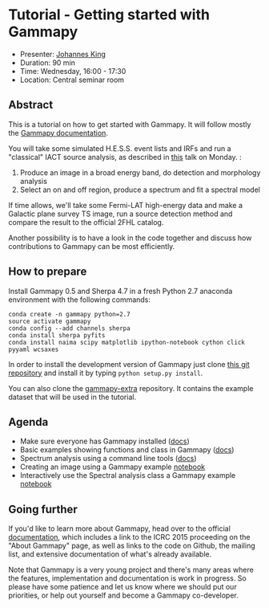 # Tutorial - Getting started with Gammapy

* Presenter: [Johannes King](https://github.com/kingj90)
* Duration: 90 min
* Time: Wednesday, 16:00 - 17:30
* Location: Central seminar room

## Abstract

This is a tutorial on how to get started with Gammapy. It will follow mostly the [Gammapy documentation](https://gammapy.readthedocs.org/en/latest/).

You will take some simulated H.E.S.S. event lists and IRFs and run
a "classical" IACT source analysis, as described in [this](https://github.com/gammapy/2015-MPIK-Workshop/blob/gh-pages/talks/analysis-classical/README.md) talk on Monday.
:

1. Produce an image in a broad energy band, do detection and morphology analysis
2. Select an on and off region, produce a spectrum and fit a spectral model

If time allows, we'll take some Fermi-LAT high-energy data and make
a Galactic plane survey TS image, run a source detection method and
compare the result to the official 2FHL catalog.

Another possibility is to have a look in the code together and discuss how
contributions to Gammapy can be most efficiently.

## How to prepare

Install Gammapy 0.5 and Sherpa 4.7 in a fresh Python 2.7 anaconda environment with the following commands:

```
conda create -n gammapy python=2.7
source activate gammapy
conda config --add channels sherpa
conda install sherpa pyfits
conda install naima scipy matplotlib ipython-notebook cython click pyyaml wcsaxes
```

In order to
install the development version of Gammapy just clone [this git
repository](https://github.com/gammapy/gammapy) and install it by typing ``python
setup.py install``.

You can also clone the [gammapy-extra](https://github.com/gammapy/gammapy-extra) repository. It contains the example dataset that will be used in the tutorial.

## Agenda

- Make sure everyone has Gammapy installed ([docs](https://gammapy.readthedocs.org/en/latest/install.html))
- Basic examples showing functions and class in Gammapy ([docs](https://gammapy.readthedocs.org/en/latest/getting-started.html))
- Spectrum analysis using a command line tools ([docs](https://gammapy.readthedocs.org/en/latest/spectrum/index.html))
- Creating an image using a Gammapy example [notebook](https://github.com/gammapy/gammapy-extra/blob/master/notebooks/spectral_analysis.ipynb)
- Interactively use the Spectral analysis class a Gammapy example [notebook](https://github.com/gammapy/gammapy-extra/blob/master/notebooks/gammapy-image-crab.ipynb)

## Going further

If you'd like to learn more about Gammapy, head over to the official
[documentation](https://gammapy.readthedocs.org/en/latest/index.html),
which includes a link to the ICRC 2015 proceeding on the "About Gammapy"
page, as well as links to the code on Github, the mailing list,
and extensive documentation of what's already available.

Note that Gammapy is a very young project and there's many areas
where the features, implementation and documentation is work in progress.
So please have some patience and let us know where we should put our
priorities, or help out yourself and become a Gammapy co-developer.
